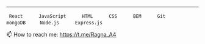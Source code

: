 ____

```  React  ``` &nbsp; &nbsp; &nbsp; ```  JavaScript  ``` &nbsp; &nbsp; &nbsp; ```  HTML  ``` &nbsp; &nbsp; &nbsp; ```  CSS  ``` &nbsp; &nbsp; &nbsp; ```  BEM  ``` &nbsp; &nbsp; &nbsp; ```  Git  ``` &nbsp; &nbsp; &nbsp; ```  mongoDB  ``` &nbsp; &nbsp; &nbsp;```  Node.js  ``` &nbsp; &nbsp; &nbsp; ```  Express.js  ```     

  
📫 How to reach me: https://t.me/Ragna_A4




